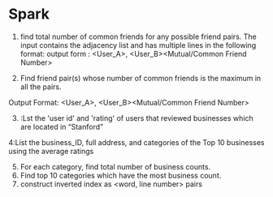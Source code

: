 # Spark
1. find total number of common friends for any possible friend pairs.
The input contains the adjacency list and has multiple lines in the following format:
<User><TAB><Friends>
output form : <User_A>, <User_B><TAB><Mutual/Common Friend Number>

2. Find friend pair(s) whose number of common friends is the maximum in all the pairs. 

Output Format:
<User_A>, <User_B><TAB><Mutual/Common Friend Number>

3. :Lst the 'user id' and 'rating' of users that reviewed businesses which are located in “Stanford”

4:List the business_ID, full address, and categories of the Top 10 businesses using the average ratings 

5. For each category, find total number of business counts.
6.  Find top 10 categories which have the most business count.
7.   construct inverted index as  <word, line number> pairs
